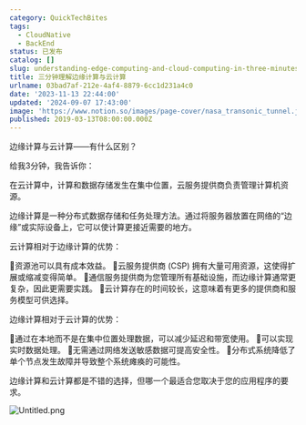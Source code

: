 ```yaml
---
category: QuickTechBites
tags:
  - CloudNative
  - BackEnd
status: 已发布
catalog: []
slug: understanding-edge-computing-and-cloud-computing-in-three-minutes
title: 三分钟理解边缘计算与云计算
urlname: 03bad7af-212e-4af4-8879-6cc1d231a4c0
date: '2023-11-13 22:44:00'
updated: '2024-09-07 17:43:00'
image: 'https://www.notion.so/images/page-cover/nasa_transonic_tunnel.jpg'
published: 2019-03-13T08:00:00.000Z
---
```


边缘计算与云计算——有什么区别？


给我3分钟，我告诉你：


在云计算中，计算和数据存储发生在集中位置，云服务提供商负责管理计算机资源。


边缘计算是一种分布式数据存储和任务处理方法。通过将服务器放置在网络的“边缘”或实际设备上，它可以使计算更接近需要的地方。


云计算相对于边缘计算的优势：


🔹资源池可以具有成本效益。
🔹云服务提供商 (CSP) 拥有大量可用资源，这使得扩展或缩减变得简单。
🔹通信服务提供商为您管理所有基础设施，而边缘计算通常更复杂，因此更需要实践。
🔹云计算存在的时间较长，这意味着有更多的提供商和服务模型可供选择。


边缘计算相对于云计算的优势：


🔸通过在本地而不是在集中位置处理数据，可以减少延迟和带宽使用。
🔸可以实现实时数据处理。
🔸无需通过网络发送敏感数据可提高安全性。
🔸分布式系统降低了单个节点发生故障并导致整个系统瘫痪的可能性。


边缘计算和云计算都是不错的选择，但哪一个最适合您取决于您的应用程序的要求。


![Untitled.png](https://prod-files-secure.s3.us-west-2.amazonaws.com/5d24fe63-e567-4804-86f9-9fdc62e13082/13581d9b-f241-4af1-9995-cb87504adaf1/Untitled.png?X-Amz-Algorithm=AWS4-HMAC-SHA256&X-Amz-Content-Sha256=UNSIGNED-PAYLOAD&X-Amz-Credential=ASIAZI2LB46645CMI7AD%2F20250215%2Fus-west-2%2Fs3%2Faws4_request&X-Amz-Date=20250215T053619Z&X-Amz-Expires=3600&X-Amz-Security-Token=IQoJb3JpZ2luX2VjEBYaCXVzLXdlc3QtMiJHMEUCIAjd%2BgypRL9nTSotNZhKGqBjjeqiV12Mmz1d9KXAdoO5AiEAozsxaT7nPayIKfxud%2Fyfufrzb%2B3D8LuSC0WoRg9EDjAq%2FwMIPxAAGgw2Mzc0MjMxODM4MDUiDN98AwPMw0K0l9HLtCrcA36HmOP9rB9eNLzUPsPtX7WMlHwIWo6jFdnUp7kNwHcfrsr1DdPnBBnjkwlahGiaJjENTKwiUuzwvGMhX110WquGx%2FmXISZd1SnTC6sS%2FccRii2PtQCtAhOM2YXDI5g2Z4gdJyuUefiCICr2RNR14jBd8tUg0tj3kg3Mqd5UEqla%2B6XoCpY%2BlObVcd43uFDDNLducKWx%2BiQuFsYsNQghvxrgEDiBa7ZqtM84M9YQDaj4Igmrrju2cao8Nl0G%2BJhDh3OX7HfZgeh0m4yhqGnNUw3TBu%2Brw40aOJTY3PPC0p%2FGnyf4KsjFVWx5iQhwA52fqxcyQBi8zQ9r6evx06onoUjVc2mYEGtm2ptFNwOMIQ%2FLUCDsu%2FT0ZFCDjAPgY9WjtkyM%2FU%2BDTcrOZ3jATeqUSG1FL3NNcxS0%2FRzV3j%2FVqWzlcK4lviNxnHgnsnFFkjqKcYjXS3ayz%2BEeGyAoiRPsiP8ZVZ2AmUIcbVqUZuNt4kdJe05ARKnJxExb%2F118ozxPTDjTnyn97i1DC4bJvBHG9sqmMLcHFyyUXF9nGLZKiuNnQqpH04lIw%2BxnbFwtTcHLy3GR2bybCQI%2FCeQU836RO1qDhHEC5UBqmgbw6tomYKxoN6IlzRZkKY%2FoJB21MKLLwL0GOqUBc0%2FxR50%2FNJJLpgj64bXB5eTamu6g%2FTbyi9NP1sJvbs5tVe0fobjPzZH3iTTB2ByC74s8W6Kh9Lqxje6HC%2BIroUtlpRcLWJk8xHK5pXj60lpaje4Ngi6SwS3sQhfwjnbkAlM5LvXaEAV3U80w9%2F%2FG2doEJdpYMta3vuUrC6Bvy4DtVyGWmUsGZaaF5FQfe%2BdD2lqwhbS0gVPU%2FkBE8DcmiyYbOXds&X-Amz-Signature=c5e2b400d28b5cf4bdb72c6091733b0805beed7ca77fea1950d7e9c7f3f106fa&X-Amz-SignedHeaders=host&x-id=GetObject)

